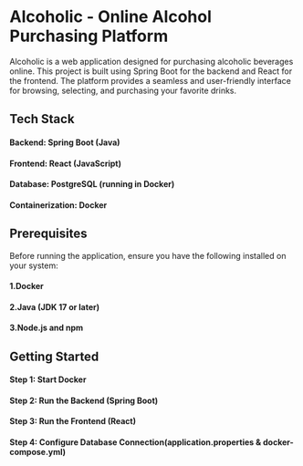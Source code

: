 # Alcoholic - Online Alcohol Purchasing Platform

Alcoholic is a web application designed for purchasing alcoholic beverages online. This project is built using Spring Boot for the backend and React for the frontend. The platform provides a seamless and user-friendly interface for browsing, selecting, and purchasing your favorite drinks.

## Tech Stack
#### Backend: Spring Boot (Java)
#### Frontend: React (JavaScript)
#### Database: PostgreSQL (running in Docker)
#### Containerization: Docker

## Prerequisites
Before running the application, ensure you have the following installed on your system:
#### 1.Docker
#### 2.Java (JDK 17 or later)
#### 3.Node.js and npm

## Getting Started
#### Step 1: Start Docker
#### Step 2: Run the Backend (Spring Boot)
#### Step 3: Run the Frontend (React)
#### Step 4: Configure Database Connection(application.properties & docker-compose.yml)
